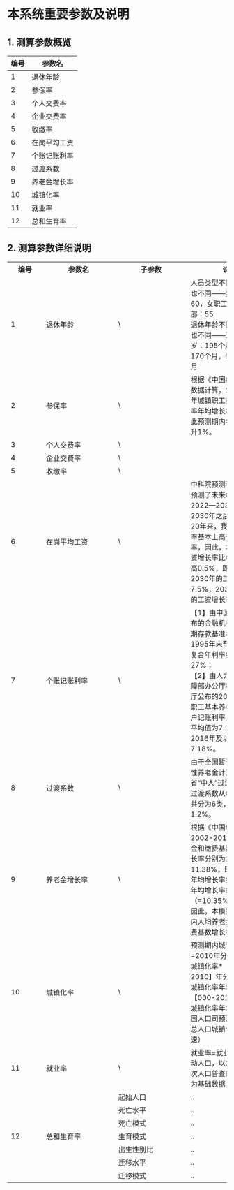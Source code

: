 # 本系统重要参数及说明

## 1. 测算参数概览

| 编号 | 参数名       |
| ---- | ------------ |
| 1    | 退休年龄     |
| 2    | 参保率       |
| 3    | 个人交费率   |
| 4    | 企业交费率   |
| 5    | 收缴率       |
| 6    | 在岗平均工资 |
| 7    | 个账记账利率 |
| 8    | 过渡系数     |
| 9    | 养老金增长率 |
| 10   | 城镇化率     |
| 11   | 就业率       |
| 12   | 总和生育率   |



## 2. 测算参数详细说明

<table>
    <tr>
     	<th style="min-width:65px;">编号</th>
        <th style="min-width:150px;">参数名</th>
        <th style="min-width:150px;">子参数</th>
        <th style="width:300px;">说明
    </tr>
    <tr>
        <td>1</td>
        <td>退休年龄</td>
        <td>\</td>
      	<td>人员类型不同，退休年龄也不同——男职工：60，女职工：50，女干部：55<br/>退休年龄不同，计发月数也不同——退休年龄50岁：195个月，55岁：170个月，60岁：139个月
		</td>
  	</tr>
  	<tr>
        <td>2</td>
        <td>参保率</td>
        <td>\</td>
        <td>根据《中国统计年鉴》的数据计算，2010-2020年城镇职工养老保险参保率年均增长率为1%，因此预测期内参保率每年上升1%。</td>
  	</tr>
 	<tr>
    	<td>3</td>
    	<td>个人交费率</td>
    	<td>\</td>
      	<td></td>
  	</tr>
  	<tr>
    	<td>4</td>
    	<td>企业交费率</td>
    	<td>\</td>
      	<td></td>
  	</tr>
  	<tr>
    	<td>5</td>
    	<td>收缴率</td>
    	<td>\</td>
      	<td></td>
  	</tr>
  	<tr>
    	<td>6</td>
    	<td>在岗平均工资</td>
    	<td>\</td>
      	<td>中科院预测科学研究中心预测了未来GDP 增速: 2022—2030年为7%，2030年之后为5%。近20年来，我国工资增长率基本上高于GDP的增长率，因此，本模型设定工资增长率比GDP的增长率高0.5%，即2022—2030年的工资增长率为7.5%，2030—2050 年的工资增长率为5.5%。</td>
  	</tr>
  	<tr>
    	<td>7</td>
    	<td>个账记账利率</td>
    	<td>\</td>
      	<td>【1】由中国人民银行发布的金融机构人民币一年期存款基准利率算得 1995年末至2015年末的复合年利率约为3. 27%；<br/>【2】由人力资源社会保障部办公厅和财政部办公厅公布的2016-2018年职工基本养老保险个人账户记账利率，得记账利率平均值为7.18%，则2016年及以后为7.18%。
</td>
  	</tr>
  	<tr>
    	<td>8</td>
    	<td>过渡系数</td>
    	<td>\</td>
      	<td>由于全国暂无统一的过渡性养老金计算办法，各省“中人”过渡性养老金的过渡系数从0.8%-1.4%共分为6类，本模型取1.2%。</td>
  	</tr>
  	<tr>
    	<td>9</td>
    	<td>养老金增长率</td>
    	<td>\</td>
      	<td>根据《中国统计年鉴》，2002-2017 年人均养老金和缴费基数的年平均增长率分别为10.35%和11.38%，即人均养老金年均增长率约为缴费基数年均增长率的 90%（=10.35%/11.38%），因此，本模型设定预测期内人均养老金增长率为缴费基数增长率的90%。</td>
  	</tr>
  	<tr>
    	<td>10</td>
    	<td>城镇化率</td>
    	<td>\</td>
      	<td>预测期内城镇化率=2010年分年龄分性别城镇化率*（1+【2000-2010】年分年龄分性别城镇化率年均增速*2【000-2010】年总人口城镇化率年均增速/联合国人口司预测的中国未来总人口城镇化率的年均增速）</td>
  	</tr>
  	<tr>
    	<td>11</td>
    	<td>就业率</td>
    	<td>\</td>
      	<td>就业率=就业人口/经济活动人口，以2010年第六次人口普查的就业数据作为基础数据。</td>
  	</tr>
    <tr>
    	<td rowspan="8">12</td>
        <td rowspan="8">总和生育率</td>
    </tr>
    <tr>
        <td>起始人口</td>
        <td>..</td>
    </tr>
    <tr>
        <td>死亡水平</td>
        <td>..</td>
    </tr>
    <tr>
        <td>死亡模式</td>
        <td>..</td>
    </tr>
    <tr>
        <td>生育模式</td>
        <td>..</td>
    </tr>
    <tr>
        <td>出生性别比</td>
        <td>..</td>
    </tr>
    <tr>
        <td>迁移水平</td>
        <td>..</td>
    </tr>
    <tr>
        <td>迁移模式</td>
        <td>..</td>
    </tr>
</table>
